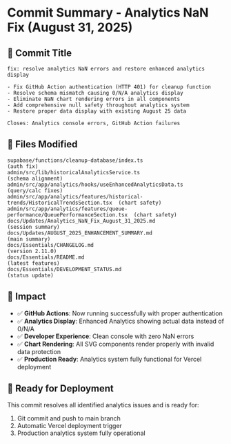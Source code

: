 # Commit Summary - Analytics NaN Fix (August 31, 2025)

## 🎯 **Commit Title**

```message
fix: resolve analytics NaN errors and restore enhanced analytics display

- Fix GitHub Action authentication (HTTP 401) for cleanup function
- Resolve schema mismatch causing 0/N/A analytics display
- Eliminate NaN chart rendering errors in all components
- Add comprehensive null safety throughout analytics system
- Restore proper data display with existing August 25 data

Closes: Analytics console errors, GitHub Action failures
```

## 📁 **Files Modified**

```files
supabase/functions/cleanup-database/index.ts                                    (auth fix)
admin/src/lib/historicalAnalyticsService.ts                                     (schema alignment)
admin/src/app/analytics/hooks/useEnhancedAnalyticsData.ts                      (query/calc fixes)
admin/src/app/analytics/features/historical-trends/HistoricalTrendsSection.tsx  (chart safety)
admin/src/app/analytics/features/queue-performance/QueuePerformanceSection.tsx  (chart safety)
docs/Updates/Analytics_NaN_Fix_August_31_2025.md                               (session summary)
docs/Updates/AUGUST_2025_ENHANCEMENT_SUMMARY.md                                (main summary)
docs/Essentials/CHANGELOG.md                                                   (version 2.11.0)
docs/Essentials/README.md                                                      (latest features)
docs/Essentials/DEVELOPMENT_STATUS.md                                          (status update)
```

## 🚀 **Impact**

- ✅ **GitHub Actions**: Now running successfully with proper authentication
- ✅ **Analytics Display**: Enhanced Analytics showing actual data instead of 0/N/A
- ✅ **Developer Experience**: Clean console with zero NaN errors
- ✅ **Chart Rendering**: All SVG components render properly with invalid data protection
- ✅ **Production Ready**: Analytics system fully functional for Vercel deployment

## 🎉 **Ready for Deployment**

This commit resolves all identified analytics issues and is ready for:

1. Git commit and push to main branch
2. Automatic Vercel deployment trigger
3. Production analytics system fully operational
